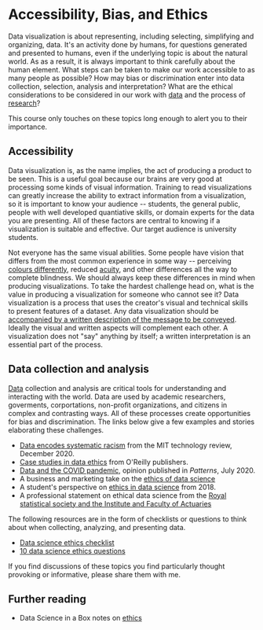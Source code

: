 
# Accessibility, Bias, and Ethics

Data visualization is about representing, including selecting, simplifying and organizing, data. It's an activity done by humans, for questions generated and presented to humans, even if the underlying topic is about the natural world. As as a result, it is always important to think carefully about the human element. What steps can be taken to make our work accessible to as many people as possible? How may bias or discrimination enter into data collection, selection, analysis and interpretation? What are the ethical considerations to be considered in our work with [data](https://en.wikipedia.org/wiki/Information_ethics) and the process of [research](https://en.wikipedia.org/wiki/Research#Research_ethics)?

This course only touches on these topics long enough to alert you to their importance.

## Accessibility

Data visualization is, as the name implies, the act of producing a product to be seen. This is a useful goal because our brains are very good at processing some kinds of visual information. Training to read visualizations can greatly increase the ability to extract information from a visualization, so it is important to know your audience -- students, the general public, people with well developed quantiative skills, or domain experts for the data you are presenting. All of these factors are central to knowing if a visualization is suitable and effective. Our target audience is university students.

Not everyone has the same visual abilities. Some people have vision that differs from the most common experience in some way -- perceiving [colours differently](https://en.wikipedia.org/wiki/Color_blindness), reduced [acuity](https://en.wikipedia.org/wiki/Visual_acuity), and other differences all the way to complete blindness. We should always keep these differences in mind when producing visualizations. To take the hardest challenge head on, what is the value in producing a visualization for someone who cannot see it? Data visualization is a process that uses the creator's visual and technical skills to present features of a dataset. Any data visualization should be [accompanied by a written description of the message to be conveyed](https://en.wikipedia.org/wiki/Wikipedia:Manual_of_Style/Accessibility/Alternative_text_for_images). Ideally the visual and written aspects will complement each other. A visualization does not "say" anything by itself; a written interpretation is an essential part of the process.

## Data collection and analysis

[Data](https://en.wikipedia.org/wiki/Data) collection and analysis are critical tools for understanding and interacting with the world. Data are used by academic researchers, goverments, corportations, non-profit organizations, and citizens in complex and contrasting ways. All of these processes create opportunities for bias and discrimination. The links below give a few examples and stories elaborating these challenges. 

* [Data encodes systematic racism](https://www.technologyreview.com/2020/12/10/1013617/racism-data-science-artificial-intelligence-ai-opinion/) from the MIT technology review, December 2020.
* [Case studies in data ethics](https://www.oreilly.com/content/case-studies-in-data-ethics/) from O'Reilly publishers.
* [Data and the COVID pandemic](https://www.sciencedirect.com/science/article/pii/S2666389920300866), opinion published in _Patterns_, July 2020.
* A business and marketing take on the [ethics of data science](https://towardsdatascience.com/the-ethics-of-data-science-e3b1828affa2)
* A student's perspective on [ethics in data science](https://www.loyola.edu/academics/data-science/blog/2018/why-ethics-are-important-in-data-science) from 2018.
* A professional statement on ethical data science from the [Royal statistical society  and the Institute and Faculty of Actuaries](https://www.actuaries.org.uk/system/files/field/document/An%20Ethical%20Charter%20for%20Date%20Science%20WEB%20FINAL.PDF)

The following resources are in the form of checklists or questions to think about when collecting, analyzing, and presenting data.

* [Data science ethics checklist](https://deon.drivendata.org/#data-science-ethics-checklist)
* [10 data science ethics questions](https://www.datascience-pm.com/10-data-science-ethics-questions/)


If you find discussions of these topics you find particularly thought provoking or informative, please share them with me.

## Further reading

* Data Science in a Box notes on [ethics](https://datasciencebox.org/ethics.html)
